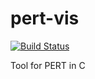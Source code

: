 # pert-vis

[![Build Status](https://travis-ci.com/asheeshr/pert-vis.svg?branch=master)](https://travis-ci.com/asheeshr/pert-vis)

Tool for PERT in C
